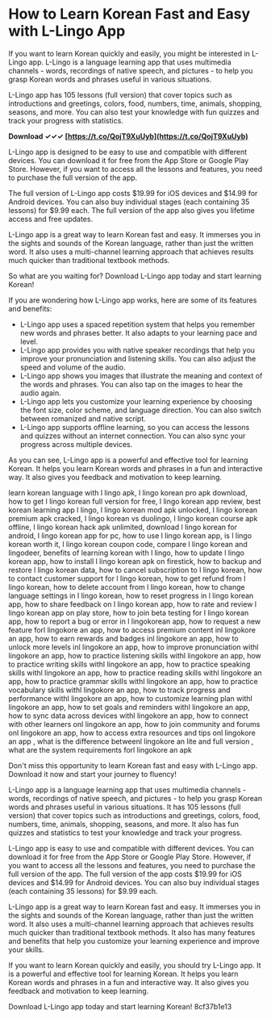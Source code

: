 # How to Learn Korean Fast and Easy with L-Lingo App
 
If you want to learn Korean quickly and easily, you might be interested in L-Lingo app. L-Lingo is a language learning app that uses multimedia channels - words, recordings of native speech, and pictures - to help you grasp Korean words and phrases useful in various situations.
 
L-Lingo app has 105 lessons (full version) that cover topics such as introductions and greetings, colors, food, numbers, time, animals, shopping, seasons, and more. You can also test your knowledge with fun quizzes and track your progress with statistics.
 
**Download ✓✓✓ [https://t.co/QojT9XuUyb](https://t.co/QojT9XuUyb)**


 
L-Lingo app is designed to be easy to use and compatible with different devices. You can download it for free from the App Store or Google Play Store. However, if you want to access all the lessons and features, you need to purchase the full version of the app.
 
The full version of L-Lingo app costs $19.99 for iOS devices and $14.99 for Android devices. You can also buy individual stages (each containing 35 lessons) for $9.99 each. The full version of the app also gives you lifetime access and free updates.
 
L-Lingo app is a great way to learn Korean fast and easy. It immerses you in the sights and sounds of the Korean language, rather than just the written word. It also uses a multi-channel learning approach that achieves results much quicker than traditional textbook methods.
 
So what are you waiting for? Download L-Lingo app today and start learning Korean!
  
If you are wondering how L-Lingo app works, here are some of its features and benefits:
 
- L-Lingo app uses a spaced repetition system that helps you remember new words and phrases better. It also adapts to your learning pace and level.
- L-Lingo app provides you with native speaker recordings that help you improve your pronunciation and listening skills. You can also adjust the speed and volume of the audio.
- L-Lingo app shows you images that illustrate the meaning and context of the words and phrases. You can also tap on the images to hear the audio again.
- L-Lingo app lets you customize your learning experience by choosing the font size, color scheme, and language direction. You can also switch between romanized and native script.
- L-Lingo app supports offline learning, so you can access the lessons and quizzes without an internet connection. You can also sync your progress across multiple devices.

As you can see, L-Lingo app is a powerful and effective tool for learning Korean. It helps you learn Korean words and phrases in a fun and interactive way. It also gives you feedback and motivation to keep learning.
 
learn korean language with l lingo apk,  l lingo korean pro apk download,  how to get l lingo korean full version for free,  l lingo korean app review,  best korean learning app l lingo,  l lingo korean mod apk unlocked,  l lingo korean premium apk cracked,  l lingo korean vs duolingo,  l lingo korean course apk offline,  l lingo korean hack apk unlimited,  download l lingo korean for android,  l lingo korean app for pc,  how to use l lingo korean app,  is l lingo korean worth it,  l lingo korean coupon code,  compare l lingo korean and lingodeer,  benefits of learning korean with l lingo,  how to update l lingo korean app,  how to install l lingo korean apk on firestick,  how to backup and restore l lingo korean data,  how to cancel subscription to l lingo korean,  how to contact customer support for l lingo korean,  how to get refund from l lingo korean,  how to delete account from l lingo korean,  how to change language settings in l lingo korean,  how to reset progress in l lingo korean app,  how to share feedback on l lingo korean app,  how to rate and review l lingo korean app on play store,  how to join beta testing for l lingo korean app,  how to report a bug or error in l lingokorean app,  how to request a new feature forl lingokore an app,  how to access premium content inl lingokore an app,  how to earn rewards and badges inl lingokore an app,  how to unlock more levels inl lingokore an app,  how to improve pronunciation withl lingokore an app,  how to practice listening skills withl lingokore an app,  how to practice writing skills withl lingokore an app,  how to practice speaking skills withl lingokore an app,  how to practice reading skills withl lingokore an app,  how to practice grammar skills withl lingokore an app,  how to practice vocabulary skills withl lingokore an app,  how to track progress and performance withl lingokore an app,  how to customize learning plan withl lingokore an app,  how to set goals and reminders withl lingokore an app,  how to sync data across devices withl lingokore an app,  how to connect with other learners onl lingokore an app,  how to join community and forums onl lingokore an app,  how to access extra resources and tips onl lingokore an app ,  what is the difference betweenl lingokore an lite and full version ,  what are the system requirements forl lingokore an apk
 
Don't miss this opportunity to learn Korean fast and easy with L-Lingo app. Download it now and start your journey to fluency!
  
L-Lingo app is a language learning app that uses multimedia channels - words, recordings of native speech, and pictures - to help you grasp Korean words and phrases useful in various situations. It has 105 lessons (full version) that cover topics such as introductions and greetings, colors, food, numbers, time, animals, shopping, seasons, and more. It also has fun quizzes and statistics to test your knowledge and track your progress.
 
L-Lingo app is easy to use and compatible with different devices. You can download it for free from the App Store or Google Play Store. However, if you want to access all the lessons and features, you need to purchase the full version of the app. The full version of the app costs $19.99 for iOS devices and $14.99 for Android devices. You can also buy individual stages (each containing 35 lessons) for $9.99 each.
 
L-Lingo app is a great way to learn Korean fast and easy. It immerses you in the sights and sounds of the Korean language, rather than just the written word. It also uses a multi-channel learning approach that achieves results much quicker than traditional textbook methods. It also has many features and benefits that help you customize your learning experience and improve your skills.
 
If you want to learn Korean quickly and easily, you should try L-Lingo app. It is a powerful and effective tool for learning Korean. It helps you learn Korean words and phrases in a fun and interactive way. It also gives you feedback and motivation to keep learning.
 
Download L-Lingo app today and start learning Korean!
 8cf37b1e13
 
